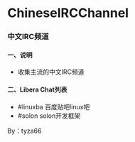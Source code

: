 # ChineseIRCChannel
### 中文IRC频道

#### 一、说明

- 收集主流的中文IRC频道

#### 二、Libera Chat列表

- #linuxba 百度贴吧linux吧
- #solon solon开发框架



By：tyza66
